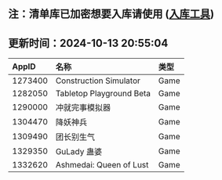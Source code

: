 ## 注：清单库已加密想要入库请使用 ([入库工具](https://github.com/BlankTMing/ManifestAutoUpdate/releases))

## 更新时间：2024-10-13 20:55:04
| AppID | 名称 | 类型  |
| :-------------------- | :----------------------------- | :----------- |
| 1273400 | Construction Simulator| Game |
| 1282050 | Tabletop Playground Beta| Game |
| 1290000 | 冲就完事模拟器| Game |
| 1304470 | 降妖神兵| Game |
| 1309490 | 团长别生气| Game |
| 1329350 | GuLady 蛊婆| Game |
| 1332620 | Ashmedai: Queen of Lust| Game |

